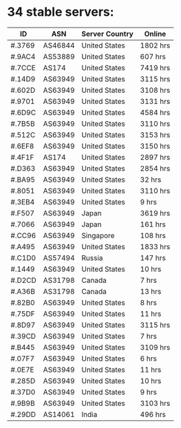 # 34 stable servers:

| ID | ASN | Server Country | Online |
| ------ | ------ | ------ | ------ |
| #.3769 | AS46844 | United States | 1802 hrs |
| #.9AC4 | AS53889 | United States | 607 hrs |
| #.7CCE | AS174 | United States | 7419 hrs |
| #.14D9 | AS63949 | United States | 3115 hrs |
| #.602D | AS63949 | United States | 3108 hrs |
| #.9701 | AS63949 | United States | 3131 hrs |
| #.6D9C | AS63949 | United States | 4584 hrs |
| #.7B5B | AS63949 | United States | 3110 hrs |
| #.512C | AS63949 | United States | 3153 hrs |
| #.6EF8 | AS63949 | United States | 3150 hrs |
| #.4F1F | AS174 | United States | 2897 hrs |
| #.D363 | AS63949 | United States | 2854 hrs |
| #.BA95 | AS63949 | United States | 32 hrs |
| #.8051 | AS63949 | United States | 3110 hrs |
| #.3EB4 | AS63949 | United States | 9 hrs |
| #.F507 | AS63949 | Japan | 3619 hrs |
| #.7066 | AS63949 | Japan | 161 hrs |
| #.CC96 | AS63949 | Singapore | 108 hrs |
| #.A495 | AS63949 | United States | 1833 hrs |
| #.C1D0 | AS57494 | Russia | 147 hrs |
| #.1449 | AS63949 | United States | 10 hrs |
| #.D2CD | AS31798 | Canada | 7 hrs |
| #.A36B | AS31798 | Canada | 13 hrs |
| #.82B0 | AS63949 | United States | 8 hrs |
| #.75DF | AS63949 | United States | 11 hrs |
| #.8D97 | AS63949 | United States | 3115 hrs |
| #.39CD | AS63949 | United States | 7 hrs |
| #.B445 | AS63949 | United States | 3109 hrs |
| #.07F7 | AS63949 | United States | 6 hrs |
| #.0E7E | AS63949 | United States | 11 hrs |
| #.285D | AS63949 | United States | 10 hrs |
| #.37D0 | AS63949 | United States | 9 hrs |
| #.9B9B | AS63949 | United States | 3103 hrs |
| #.29DD | AS14061 | India | 496 hrs |

